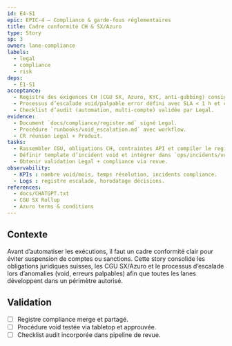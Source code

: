 ```yaml
---
id: E4-S1
epic: EPIC-4 — Compliance & garde-fous réglementaires
title: Cadre conformité CH & SX/Azuro
type: Story
sp: 3
owner: lane-compliance
labels:
  - legal
  - compliance
  - risk
deps:
  - E1-S1
acceptance:
  - Registre des exigences CH (CGU SX, Azuro, KYC, anti-gubbing) consigné dans `docs/compliance/register.md`.
  - Processus d’escalade void/palpable error défini avec SLA < 1 h et contacts listés.
  - Checklist d’audit (automation, multi-compte) validée par Legal.
evidence:
  - Document `docs/compliance/register.md` signé Legal.
  - Procédure `runbooks/void_escalation.md` avec workflow.
  - CR réunion Legal × Produit.
tasks:
  - Rassembler CGU, obligations CH, contraintes API et compiler le registre.
  - Définir template d’incident void et intégrer dans `ops/incidents/void_template.md`.
  - Obtenir validation Legal + compliance via revue.
observability:
  - KPIs : nombre void/mois, temps résolution, incidents compliance.
  - Logs : registre escalade, horodatage décisions.
references:
  - docs/CHATGPT.txt
  - CGU SX Rollup
  - Azuro terms & conditions
---
```


## Contexte
Avant d’automatiser les exécutions, il faut un cadre conformité clair pour éviter suspension de comptes ou sanctions. Cette story consolide les obligations juridiques suisses, les CGU SX/Azuro et le processus d’escalade lors d’anomalies (void, erreurs palpables) afin que toutes les lanes développent dans un périmètre autorisé.

## Validation
- [ ] Registre compliance merge et partagé.
- [ ] Procédure void testée via tabletop et approuvée.
- [ ] Checklist audit incorporée dans pipeline de revue.
